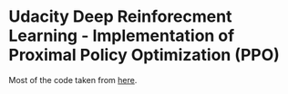 # Udacity Deep Reinforecment Learning - Implementation of Proximal Policy Optimization (PPO)

Most of the code taken from [here](https://github.com/tnakae/Udacity-DeepRL-PPO).
